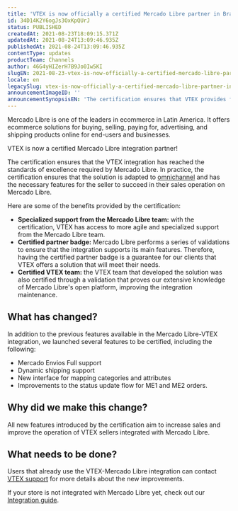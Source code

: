 ```yaml
---
title: 'VTEX is now officially a certified Mercado Libre partner in Brazil'
id: 34D14K2Y6ogJs3OxKpQUrJ
status: PUBLISHED
createdAt: 2021-08-23T18:09:15.371Z
updatedAt: 2021-08-24T13:09:46.935Z
publishedAt: 2021-08-24T13:09:46.935Z
contentType: updates
productTeam: Channels
author: 46G4yHIZerH7B9Jo0Iw5KI
slugEN: 2021-08-23-vtex-is-now-officially-a-certified-mercado-libre-partner-in-brazil
locale: en
legacySlug: vtex-is-now-officially-a-certified-mercado-libre-partner-in-brazil
announcementImageID: ''
announcementSynopsisEN: 'The certification ensures that VTEX provides features that will help your store sell successfully on Mercado Libre'
---
```


Mercado Libre is one of the leaders in ecommerce in Latin America. It offers ecommerce solutions for buying, selling, paying for, advertising, and shipping products online for end-users and businesses.

VTEX is now a certified Mercado Libre integration partner!

The certification ensures that the VTEX integration has reached the standards of excellence required by Mercado Libre. In practice, the certification ensures that the solution is adapted to [omnichannel](/en/tracks/estrategias-de-comercio-unificado--3WGDRRhc3vf1MJb9zGncnv) and has the necessary features for the seller to succeed in their sales operation on Mercado Libre.

Here are some of the benefits provided by the certification:

- **Specialized support from the Mercado Libre team:** with the certification, VTEX has access to more agile and specialized support from the Mercado Libre team.
- **Certified partner badge:** Mercado Libre performs a series of validations to ensure that the integration supports its main features. Therefore, having the certified partner badge is a guarantee for our clients that VTEX offers a solution that will meet their needs.
- **Certified VTEX team:** the VTEX team that developed the solution was also certified through a validation that proves our extensive knowledge of Mercado Libre's open platform, improving the integration maintenance.

## What has changed?

In addition to the previous features available in the Mercado Libre-VTEX integration, we launched several features to be certified, including the following:

- Mercado Envios Full support
- Dynamic shipping support
- New interface for mapping categories and attributes
- Improvements to the status update flow for ME1 and ME2 orders.

## Why did we make this change?

All new features introduced by the certification aim to increase sales and improve the operation of VTEX sellers integrated with Mercado Libre.

## What needs to be done?

Users that already use the VTEX-Mercado Libre integration can contact [VTEX support](/support?cultureInfo=en-us) for more details about the new improvements. 

If your store is not integrated with Mercado Libre yet, check out our [Integration guide](/en/tracks/configurar-integracao-do-mercado-livre--2YfvI3Jxe0CGIKoWIGQEIq).
